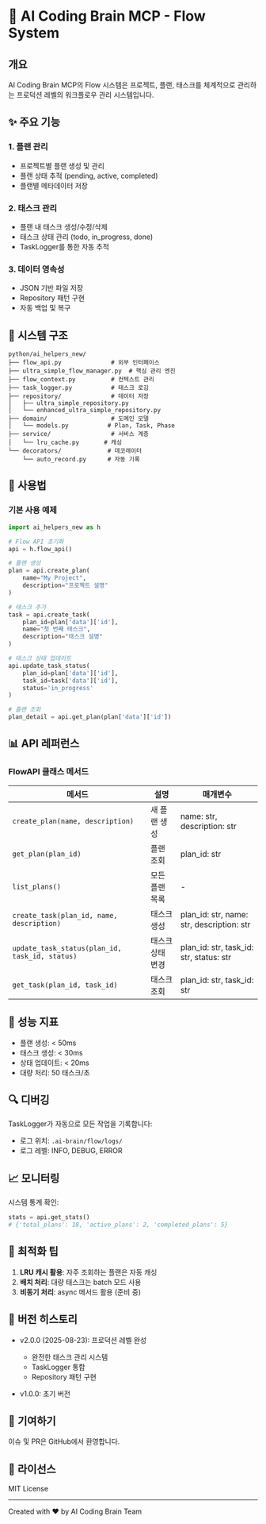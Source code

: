 # 🚀 AI Coding Brain MCP - Flow System

## 개요
AI Coding Brain MCP의 Flow 시스템은 프로젝트, 플랜, 태스크를 체계적으로 관리하는 
프로덕션 레벨의 워크플로우 관리 시스템입니다.

## ✨ 주요 기능

### 1. 플랜 관리
- 프로젝트별 플랜 생성 및 관리
- 플랜 상태 추적 (pending, active, completed)
- 플랜별 메타데이터 저장

### 2. 태스크 관리
- 플랜 내 태스크 생성/수정/삭제
- 태스크 상태 관리 (todo, in_progress, done)
- TaskLogger를 통한 자동 추적

### 3. 데이터 영속성
- JSON 기반 파일 저장
- Repository 패턴 구현
- 자동 백업 및 복구

## 📂 시스템 구조

```
python/ai_helpers_new/
├── flow_api.py              # 외부 인터페이스
├── ultra_simple_flow_manager.py  # 핵심 관리 엔진
├── flow_context.py          # 컨텍스트 관리
├── task_logger.py           # 태스크 로깅
├── repository/              # 데이터 저장
│   ├── ultra_simple_repository.py
│   └── enhanced_ultra_simple_repository.py
├── domain/                  # 도메인 모델
│   └── models.py           # Plan, Task, Phase
├── service/                 # 서비스 계층
│   └── lru_cache.py       # 캐싱
└── decorators/             # 데코레이터
    └── auto_record.py      # 자동 기록
```

## 🔧 사용법

### 기본 사용 예제

```python
import ai_helpers_new as h

# Flow API 초기화
api = h.flow_api()

# 플랜 생성
plan = api.create_plan(
    name="My Project",
    description="프로젝트 설명"
)

# 태스크 추가
task = api.create_task(
    plan_id=plan['data']['id'],
    name="첫 번째 태스크",
    description="태스크 설명"
)

# 태스크 상태 업데이트
api.update_task_status(
    plan_id=plan['data']['id'],
    task_id=task['data']['id'],
    status='in_progress'
)

# 플랜 조회
plan_detail = api.get_plan(plan['data']['id'])
```

## 📊 API 레퍼런스

### FlowAPI 클래스 메서드

| 메서드 | 설명 | 매개변수 |
|--------|------|----------|
| `create_plan(name, description)` | 새 플랜 생성 | name: str, description: str |
| `get_plan(plan_id)` | 플랜 조회 | plan_id: str |
| `list_plans()` | 모든 플랜 목록 | - |
| `create_task(plan_id, name, description)` | 태스크 생성 | plan_id: str, name: str, description: str |
| `update_task_status(plan_id, task_id, status)` | 태스크 상태 변경 | plan_id: str, task_id: str, status: str |
| `get_task(plan_id, task_id)` | 태스크 조회 | plan_id: str, task_id: str |

## 🎯 성능 지표

- 플랜 생성: < 50ms
- 태스크 생성: < 30ms  
- 상태 업데이트: < 20ms
- 대량 처리: 50 태스크/초

## 🔍 디버깅

TaskLogger가 자동으로 모든 작업을 기록합니다:
- 로그 위치: `.ai-brain/flow/logs/`
- 로그 레벨: INFO, DEBUG, ERROR

## 📈 모니터링

시스템 통계 확인:
```python
stats = api.get_stats()
# {'total_plans': 18, 'active_plans': 2, 'completed_plans': 5}
```

## 🚀 최적화 팁

1. **LRU 캐시 활용**: 자주 조회하는 플랜은 자동 캐싱
2. **배치 처리**: 대량 태스크는 batch 모드 사용
3. **비동기 처리**: async 메서드 활용 (준비 중)

## 📝 버전 히스토리

- v2.0.0 (2025-08-23): 프로덕션 레벨 완성
  - 완전한 태스크 관리 시스템
  - TaskLogger 통합
  - Repository 패턴 구현

- v1.0.0: 초기 버전

## 🤝 기여하기

이슈 및 PR은 GitHub에서 환영합니다.

## 📄 라이선스

MIT License

---
Created with ❤️ by AI Coding Brain Team
